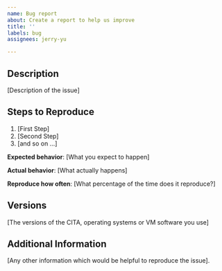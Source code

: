 ```yaml
---
name: Bug report
about: Create a report to help us improve
title: ''
labels: bug
assignees: jerry-yu

---
```


## Description

[Description of the issue]

## Steps to Reproduce

1. [First Step]
2. [Second Step]
3. [and so on …]

**Expected behavior**: [What you expect to happen]

**Actual behavior**: [What actually happens]

**Reproduce how often**: [What percentage of the time does it reproduce?]

## Versions

[The versions of the CITA, operating systems or VM software you use]

## Additional Information

[Any other information which would be helpful to reproduce the issue].
